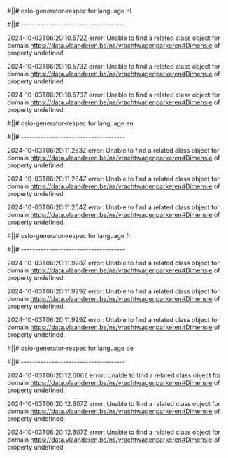#||# oslo-generator-respec for language nl  

#||# -------------------------------------  

2024-10-03T06:20:10.572Z error: Unable to find a related class object for domain https://data.vlaanderen.be/ns/vrachtwagenparkeren#Dimensie of property undefined.

2024-10-03T06:20:10.573Z error: Unable to find a related class object for domain https://data.vlaanderen.be/ns/vrachtwagenparkeren#Dimensie of property undefined.

2024-10-03T06:20:10.573Z error: Unable to find a related class object for domain https://data.vlaanderen.be/ns/vrachtwagenparkeren#Dimensie of property undefined.

#||# oslo-generator-respec for language en  

#||# -------------------------------------  

2024-10-03T06:20:11.253Z error: Unable to find a related class object for domain https://data.vlaanderen.be/ns/vrachtwagenparkeren#Dimensie of property undefined.

2024-10-03T06:20:11.254Z error: Unable to find a related class object for domain https://data.vlaanderen.be/ns/vrachtwagenparkeren#Dimensie of property undefined.

2024-10-03T06:20:11.254Z error: Unable to find a related class object for domain https://data.vlaanderen.be/ns/vrachtwagenparkeren#Dimensie of property undefined.

#||# oslo-generator-respec for language fr  

#||# -------------------------------------  

2024-10-03T06:20:11.928Z error: Unable to find a related class object for domain https://data.vlaanderen.be/ns/vrachtwagenparkeren#Dimensie of property undefined.

2024-10-03T06:20:11.929Z error: Unable to find a related class object for domain https://data.vlaanderen.be/ns/vrachtwagenparkeren#Dimensie of property undefined.

2024-10-03T06:20:11.929Z error: Unable to find a related class object for domain https://data.vlaanderen.be/ns/vrachtwagenparkeren#Dimensie of property undefined.

#||# oslo-generator-respec for language de  

#||# -------------------------------------  

2024-10-03T06:20:12.606Z error: Unable to find a related class object for domain https://data.vlaanderen.be/ns/vrachtwagenparkeren#Dimensie of property undefined.

2024-10-03T06:20:12.607Z error: Unable to find a related class object for domain https://data.vlaanderen.be/ns/vrachtwagenparkeren#Dimensie of property undefined.

2024-10-03T06:20:12.607Z error: Unable to find a related class object for domain https://data.vlaanderen.be/ns/vrachtwagenparkeren#Dimensie of property undefined.

